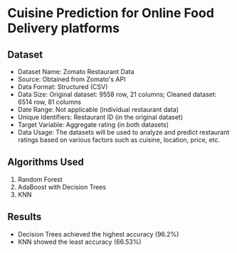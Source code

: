 # Cuisine Prediction for Online Food Delivery platforms

## Dataset
- Dataset Name: Zomato Restaurant Data
- Source: Obtained from Zomato's API
- Data Format: Structured (CSV)
- Data Size: Original dataset: 9558 row, 21 columns; Cleaned dataset: 6514 row, 81 columns
- Date Range: Not applicable (individual restaurant data)
- Unique Identifiers: Restaurant ID (in the original dataset)
- Target Variable: Aggregate rating (in both datasets)
- Data Usage: The datasets will be used to analyze and predict restaurant ratings based on various factors such as cuisine, location, price, etc.

## Algorithms Used
1. Random Forest
2. AdaBoost with Decision Trees
3. KNN

## Results
- Decision Trees achieved the highest accuracy (96.2%)
- KNN showed the least accuracy (66.53%)
